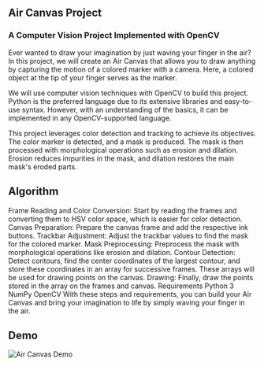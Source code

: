 ## Air Canvas Project
### A Computer Vision Project Implemented with OpenCV
Ever wanted to draw your imagination by just waving your finger in the air? In this project, we will create an Air Canvas that allows you to draw anything by capturing the motion of a colored marker with a camera. Here, a colored object at the tip of your finger serves as the marker.

We will use computer vision techniques with OpenCV to build this project. Python is the preferred language due to its extensive libraries and easy-to-use syntax. However, with an understanding of the basics, it can be implemented in any OpenCV-supported language.

This project leverages color detection and tracking to achieve its objectives. The color marker is detected, and a mask is produced. The mask is then processed with morphological operations such as erosion and dilation. Erosion reduces impurities in the mask, and dilation restores the main mask's eroded parts.

## Algorithm
Frame Reading and Color Conversion: Start by reading the frames and converting them to HSV color space, which is easier for color detection.
Canvas Preparation: Prepare the canvas frame and add the respective ink buttons.
Trackbar Adjustment: Adjust the trackbar values to find the mask for the colored marker.
Mask Preprocessing: Preprocess the mask with morphological operations like erosion and dilation.
Contour Detection: Detect contours, find the center coordinates of the largest contour, and store these coordinates in an array for successive frames. These arrays will be used for drawing points on the canvas.
Drawing: Finally, draw the points stored in the array on the frames and canvas.
Requirements
Python 3
NumPy
OpenCV
With these steps and requirements, you can build your Air Canvas and bring your imagination to life by simply waving your finger in the air.

## Demo

![Air Canvas Demo](demo.gif)